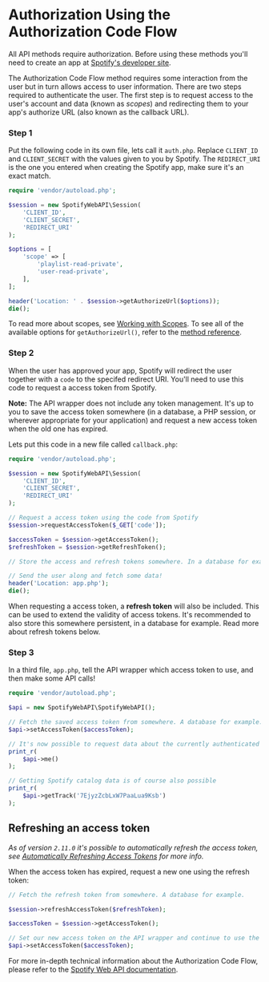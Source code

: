# Authorization Using the Authorization Code Flow

All API methods require authorization. Before using these methods you'll need to create an app at [Spotify's developer site](https://developer.spotify.com/documentation/web-api/).

The Authorization Code Flow method requires some interaction from the user but in turn allows access to user information. There are two steps required to authenticate the user. The first step is to request access to the user's account and data (known as *scopes*) and redirecting them to your app's authorize URL (also known as the callback URL).

### Step 1
Put the following code in its own file, lets call it `auth.php`. Replace `CLIENT_ID` and `CLIENT_SECRET` with the values given to you by Spotify. The `REDIRECT_URI` is the one you entered when creating the Spotify app, make sure it's an exact match.

```php
require 'vendor/autoload.php';

$session = new SpotifyWebAPI\Session(
    'CLIENT_ID',
    'CLIENT_SECRET',
    'REDIRECT_URI'
);

$options = [
    'scope' => [
        'playlist-read-private',
        'user-read-private',
    ],
];

header('Location: ' . $session->getAuthorizeUrl($options));
die();
```

To read more about scopes, see [Working with Scopes](/docs/examples/working-with-scopes.md). To see all of the available options for `getAuthorizeUrl()`, refer to the [method reference](/docs/method-reference/Session.md#getauthorizeurl).

### Step 2
When the user has approved your app, Spotify will redirect the user together with a `code` to the specifed redirect URI. You'll need to use this code to request a access token from Spotify.

__Note:__ The API wrapper does not include any token management. It's up to you to save the access token somewhere (in a database, a PHP session, or wherever appropriate for your application) and request a new access token when the old one has expired.

Lets put this code in a new file called `callback.php`:

```php
require 'vendor/autoload.php';

$session = new SpotifyWebAPI\Session(
    'CLIENT_ID',
    'CLIENT_SECRET',
    'REDIRECT_URI'
);

// Request a access token using the code from Spotify
$session->requestAccessToken($_GET['code']);

$accessToken = $session->getAccessToken();
$refreshToken = $session->getRefreshToken();

// Store the access and refresh tokens somewhere. In a database for example.

// Send the user along and fetch some data!
header('Location: app.php');
die();
```

When requesting a access token, a **refresh token** will also be included. This can be used to extend the validity of access tokens. It's recommended to also store this somewhere persistent, in a database for example. Read more about refresh tokens below.

### Step 3
In a third file, `app.php`, tell the API wrapper which access token to use, and then make some API calls!

```php
require 'vendor/autoload.php';

$api = new SpotifyWebAPI\SpotifyWebAPI();

// Fetch the saved access token from somewhere. A database for example.
$api->setAccessToken($accessToken);

// It's now possible to request data about the currently authenticated user
print_r(
    $api->me()
);

// Getting Spotify catalog data is of course also possible
print_r(
    $api->getTrack('7EjyzZcbLxW7PaaLua9Ksb')
);
```

## Refreshing an access token
_As of version `2.11.0` it's possible to automatically refresh the access token, see [Automatically Refreshing Access Tokens](automatically-refreshing-access-tokens.md) for more info._

When the access token has expired, request a new one using the refresh token:

```php
// Fetch the refresh token from somewhere. A database for example.

$session->refreshAccessToken($refreshToken);

$accessToken = $session->getAccessToken();

// Set our new access token on the API wrapper and continue to use the API as usual
$api->setAccessToken($accessToken);
```

For more in-depth technical information about the Authorization Code Flow, please refer to the [Spotify Web API documentation](https://developer.spotify.com/documentation/general/guides/authorization-guide/#authorization-code-flow).
